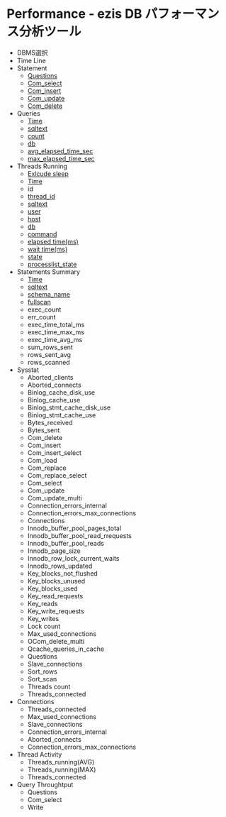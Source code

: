 # Performance - ezis DB パフォーマンス分析ツール

* DBMS選択
* Time Line
* Statement
    * [Questions](dics.md#questions)
    * [Com_select](dics.md#comselect)
    * [Com_insert](dics.md#cominsert)
    * [Com_update](dics.md#comupdate)
    * [Com_delete](dics.md#comdelete)
* Queries
    * [Time](dics.md#time)
    * [sqltext](dics.md#sqltext)
    * [count](dics.md#count)
    * [db](dics.md#db)
    * [avg_elapsed_time_sec](dics.md#avgelapsedtimesec)
    * [max_elapsed_time_sec](dics.md#maxelapsedtimesec)
* Threads Running
    * [Exlcude sleep](dics.md#exlcude-sleep)
    * [Time](dics.md#time)
    * id
    * [thread_id](dics.md#threadid)
    * [sqltext](dics.md#sqltext)
    * [user](dics.md#user)
    * [host](dics.md#host)
    * [db](dics.md#db)
    * [command](dics.md)
    * [elapsed time(ms)](dics.md#elapsed-timems)
    * [wait time(ms)](dics.md#wait-timems)
    * [state](dics.md#state)
    * [processlist_state](dics.md#processliststate)
* Statements Summary
    * [Time](dics.md#time)
    * [sqltext](dics.md#sqltext)
    * [schema_name](dics.md#schemaname)
    * [fullscan](dics.md#fullscan)
    * exec_count
    * err_count
    * exec_time_total_ms
    * exec_time_max_ms
    * exec_time_avg_ms
    * sum_rows_sent
    * rows_sent_avg
    * rows_scanned
* Sysstat
    * Aborted_clients
    * Aborted_connects
    * Binlog_cache_disk_use
    * Binlog_cache_use
    * Binlog_stmt_cache_disk_use
    * Binlog_stmt_cache_use
    * Bytes_received
    * Bytes_sent
    * Com_delete
    * Com_insert
    * Com_insert_select
    * Com_load
    * Com_replace
    * Com_replace_select
    * Com_select
    * Com_update
    * Com_update_multi
    * Connection_errors_internal
    * Connection_errors_max_connections
    * Connections
    * Innodb_buffer_pool_pages_total
    * Innodb_buffer_pool_read_rrequests
    * Innodb_buffer_pool_reads
    * Innodb_page_size
    * Innodb_row_lock_current_waits
    * Innodb_rows_updated
    * Key_blocks_not_flushed
    * Key_blocks_unused
    * Key_blocks_used
    * Key_read_requests
    * Key_reads
    * Key_write_requests
    * Key_writes
    * Lock count
    * Max_used_connections
    * OCom_delete_multi
    * Qcache_queries_in_cache
    * Questions
    * Slave_connections
    * Sort_rows
    * Sort_scan
    * Threads count
    * Threads_connected
* Connections
    * Threads_connected
    * Max_used_connections
    * Slave_connections
    * Connection_errors_internal
    * Aborted_connects
    * Connection_errors_max_connections
* Thread Activity
    * Threads_running(AVG)
    * Threads_running(MAX)
    * Threads_connected
* Query Throughtput
    * Questions
    * Com_select
    * Write

